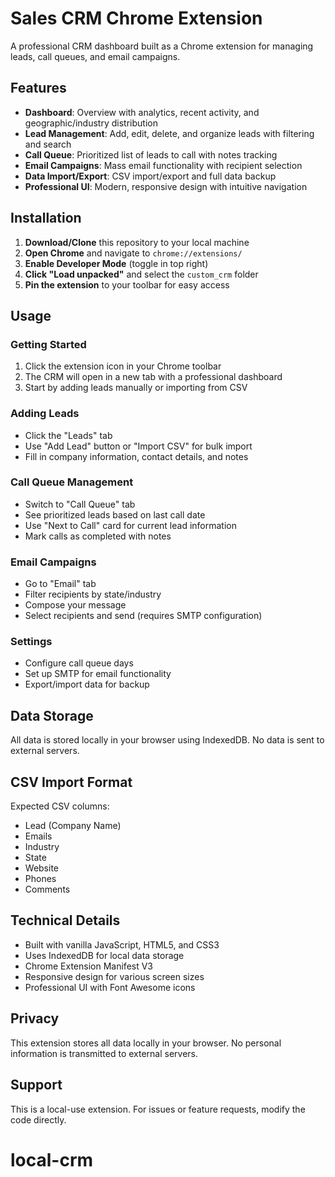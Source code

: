 # Sales CRM Chrome Extension

A professional CRM dashboard built as a Chrome extension for managing leads, call queues, and email campaigns.

## Features

- **Dashboard**: Overview with analytics, recent activity, and geographic/industry distribution
- **Lead Management**: Add, edit, delete, and organize leads with filtering and search
- **Call Queue**: Prioritized list of leads to call with notes tracking
- **Email Campaigns**: Mass email functionality with recipient selection
- **Data Import/Export**: CSV import/export and full data backup
- **Professional UI**: Modern, responsive design with intuitive navigation

## Installation

1. **Download/Clone** this repository to your local machine
2. **Open Chrome** and navigate to `chrome://extensions/`
3. **Enable Developer Mode** (toggle in top right)
4. **Click "Load unpacked"** and select the `custom_crm` folder
5. **Pin the extension** to your toolbar for easy access

## Usage

### Getting Started
1. Click the extension icon in your Chrome toolbar
2. The CRM will open in a new tab with a professional dashboard
3. Start by adding leads manually or importing from CSV

### Adding Leads
- Click the "Leads" tab
- Use "Add Lead" button or "Import CSV" for bulk import
- Fill in company information, contact details, and notes

### Call Queue Management
- Switch to "Call Queue" tab
- See prioritized leads based on last call date
- Use "Next to Call" card for current lead information
- Mark calls as completed with notes

### Email Campaigns
- Go to "Email" tab
- Filter recipients by state/industry
- Compose your message
- Select recipients and send (requires SMTP configuration)

### Settings
- Configure call queue days
- Set up SMTP for email functionality
- Export/import data for backup

## Data Storage

All data is stored locally in your browser using IndexedDB. No data is sent to external servers.

## CSV Import Format

Expected CSV columns:
- Lead (Company Name)
- Emails
- Industry
- State
- Website
- Phones
- Comments

## Technical Details

- Built with vanilla JavaScript, HTML5, and CSS3
- Uses IndexedDB for local data storage
- Chrome Extension Manifest V3
- Responsive design for various screen sizes
- Professional UI with Font Awesome icons

## Privacy

This extension stores all data locally in your browser. No personal information is transmitted to external servers.

## Support

This is a local-use extension. For issues or feature requests, modify the code directly.
# local-crm

